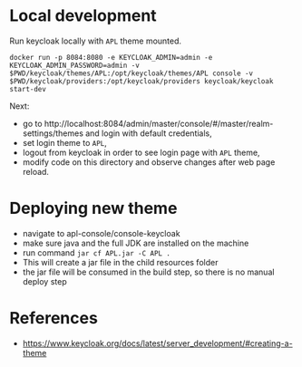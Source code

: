 # Local development

Run keycloak locally with `APL` theme mounted.

```
docker run -p 8084:8080 -e KEYCLOAK_ADMIN=admin -e KEYCLOAK_ADMIN_PASSWORD=admin -v $PWD/keycloak/themes/APL:/opt/keycloak/themes/APL console -v $PWD/keycloak/providers:/opt/keycloak/providers keycloak/keycloak start-dev
```

Next:

- go to http://localhost:8084/admin/master/console/#/master/realm-settings/themes and login with default credentials,
- set login theme to `APL`,
- logout from keycloak in order to see login page with `APL` theme,
- modify code on this directory and observe changes after web page reload.

# Deploying new theme

- navigate to apl-console/console-keycloak
- make sure java and the full JDK are installed on the machine
- run command `jar cf APL.jar -C APL .`
- This will create a jar file in the child resources folder
- the jar file will be consumed in the build step, so there is no manual deploy step

# References

- https://www.keycloak.org/docs/latest/server_development/#creating-a-theme
